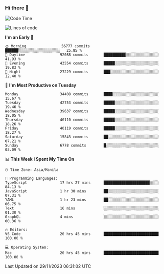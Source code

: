 ### Hi there 👋

<!--START_SECTION:waka-->
![Code Time](http://img.shields.io/badge/Code%20Time-4%2C588%20hrs%2036%20mins-blue)

![Lines of code](https://img.shields.io/badge/From%20Hello%20World%20I%27ve%20Written-100.8%20million%20lines%20of%20code-blue)

**I'm an Early 🐤** 

```text
🌞 Morning                56777 commits       ██████░░░░░░░░░░░░░░░░░░░   25.85 % 
🌆 Daytime                92088 commits       ██████████░░░░░░░░░░░░░░░   41.93 % 
🌃 Evening                43554 commits       █████░░░░░░░░░░░░░░░░░░░░   19.83 % 
🌙 Night                  27229 commits       ███░░░░░░░░░░░░░░░░░░░░░░   12.40 % 
```
📅 **I'm Most Productive on Tuesday** 

```text
Monday                   34408 commits       ████░░░░░░░░░░░░░░░░░░░░░   15.67 % 
Tuesday                  42753 commits       █████░░░░░░░░░░░░░░░░░░░░   19.46 % 
Wednesday                39637 commits       █████░░░░░░░░░░░░░░░░░░░░   18.05 % 
Thursday                 40110 commits       █████░░░░░░░░░░░░░░░░░░░░   18.26 % 
Friday                   40119 commits       █████░░░░░░░░░░░░░░░░░░░░   18.27 % 
Saturday                 15843 commits       ██░░░░░░░░░░░░░░░░░░░░░░░   07.21 % 
Sunday                   6778 commits        █░░░░░░░░░░░░░░░░░░░░░░░░   03.09 % 
```


📊 **This Week I Spent My Time On** 

```text
🕑︎ Time Zone: Asia/Manila

💬 Programming Languages: 
TypeScript               17 hrs 27 mins      █████████████████████░░░░   84.13 % 
JavaScript               1 hr 30 mins        ██░░░░░░░░░░░░░░░░░░░░░░░   07.31 % 
YAML                     1 hr 23 mins        ██░░░░░░░░░░░░░░░░░░░░░░░   06.75 % 
Text                     16 mins             ░░░░░░░░░░░░░░░░░░░░░░░░░   01.30 % 
GraphQL                  4 mins              ░░░░░░░░░░░░░░░░░░░░░░░░░   00.36 % 

🔥 Editors: 
VS Code                  20 hrs 45 mins      █████████████████████████   100.00 % 

💻 Operating System: 
Mac                      20 hrs 45 mins      █████████████████████████   100.00 % 
```


 Last Updated on 29/11/2023 06:31:02 UTC
<!--END_SECTION:waka-->


<!--
**rad182/rad182** is a ✨ _special_ ✨ repository because its `README.md` (this file) appears on your GitHub profile.

Here are some ideas to get you started:

- 🔭 I’m currently working on ...
- 🌱 I’m currently learning ...
- 👯 I’m looking to collaborate on ...
- 🤔 I’m looking for help with ...
- 💬 Ask me about ...
- 📫 How to reach me: ...
- 😄 Pronouns: ...
- ⚡ Fun fact: ...
-->
